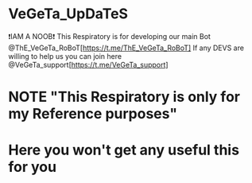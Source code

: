# VeGeTa_UpDaTeS
❗IAM A NOOB❗
This Respiratory is for developing our main Bot @ThE_VeGeTa_RoBoT[https://t.me/ThE_VeGeTa_RoBoT]
If any DEVS are willing to help us you can join here @VeGeTa_support[https://t.me/VeGeTa_support] 
# NOTE "This Respiratory is only for my Reference purposes"
# Here you won't get any useful this for you 
